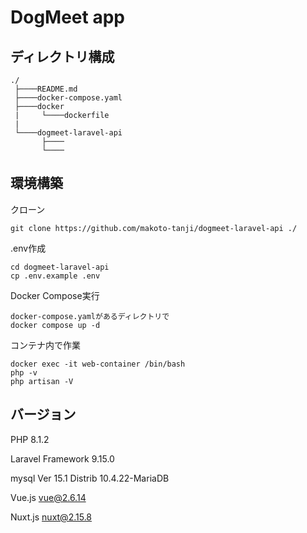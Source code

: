 # DogMeet app

## ディレクトリ構成

```
./
 ├────README.md
 ├────docker-compose.yaml
 ├────docker
 |     └────dockerfile
 |
 └────dogmeet-laravel-api
       ├────
       └────
```

## 環境構築

クローン
```
git clone https://github.com/makoto-tanji/dogmeet-laravel-api ./
```
.env作成
```
cd dogmeet-laravel-api
cp .env.example .env
```

Docker Compose実行
```
docker-compose.yamlがあるディレクトリで
docker compose up -d
```

コンテナ内で作業
```
docker exec -it web-container /bin/bash
php -v
php artisan -V
```

## バージョン

PHP  8.1.2

Laravel  Framework 9.15.0

mysql  Ver 15.1 Distrib 10.4.22-MariaDB

Vue.js  vue@2.6.14

Nuxt.js  nuxt@2.15.8
